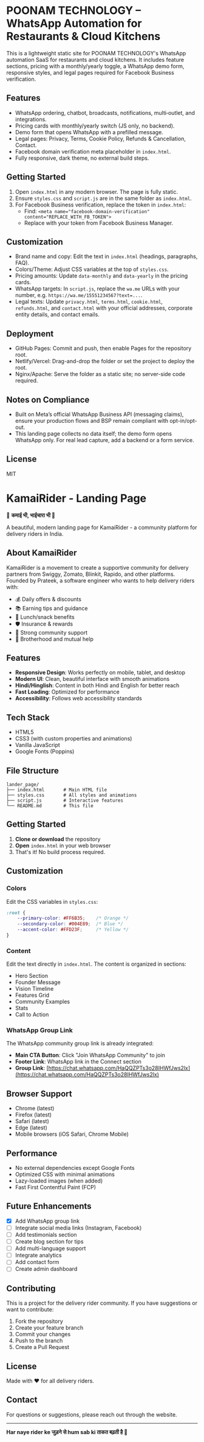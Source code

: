 # POONAM TECHNOLOGY – WhatsApp Automation for Restaurants & Cloud Kitchens

This is a lightweight static site for POONAM TECHNOLOGY's WhatsApp automation SaaS for restaurants and cloud kitchens. It includes feature sections, pricing with a monthly/yearly toggle, a WhatsApp demo form, responsive styles, and legal pages required for Facebook Business verification.

## Features
- WhatsApp ordering, chatbot, broadcasts, notifications, multi‑outlet, and integrations.
- Pricing cards with monthly/yearly switch (JS only, no backend).
- Demo form that opens WhatsApp with a prefilled message.
- Legal pages: Privacy, Terms, Cookie Policy, Refunds & Cancellation, Contact.
- Facebook domain verification meta placeholder in `index.html`.
- Fully responsive, dark theme, no external build steps.

## Getting Started
1. Open `index.html` in any modern browser. The page is fully static.
2. Ensure `styles.css` and `script.js` are in the same folder as `index.html`.
3. For Facebook Business verification, replace the token in `index.html`:
   - Find: `<meta name="facebook-domain-verification" content="REPLACE_WITH_FB_TOKEN">`
   - Replace with your token from Facebook Business Manager.

## Customization
- Brand name and copy: Edit the text in `index.html` (headings, paragraphs, FAQ).
- Colors/Theme: Adjust CSS variables at the top of `styles.css`.
- Pricing amounts: Update `data-monthly` and `data-yearly` in the pricing cards.
- WhatsApp targets: In `script.js`, replace the `wa.me` URLs with your number, e.g. `https://wa.me/15551234567?text=...`.
- Legal texts: Update `privacy.html`, `terms.html`, `cookie.html`, `refunds.html`, and `contact.html` with your official addresses, corporate entity details, and contact emails.

## Deployment
- GitHub Pages: Commit and push, then enable Pages for the repository root.
- Netlify/Vercel: Drag-and-drop the folder or set the project to deploy the root.
- Nginx/Apache: Serve the folder as a static site; no server-side code required.

## Notes on Compliance
- Built on Meta’s official WhatsApp Business API (messaging claims), ensure your production flows and BSP remain compliant with opt-in/opt-out.
- This landing page collects no data itself; the demo form opens WhatsApp only. For real lead capture, add a backend or a form service.

## License
MIT

# KamaiRider - Landing Page

🛵 **कमाई भी, भाईचारा भी 💙**

A beautiful, modern landing page for KamaiRider - a community platform for delivery riders in India.

## About KamaiRider

KamaiRider is a movement to create a supportive community for delivery partners from Swiggy, Zomato, Blinkit, Rapido, and other platforms. Founded by Prateek, a software engineer who wants to help delivery riders with:

- 💰 Daily offers & discounts
- 📚 Earning tips and guidance
- 🍱 Lunch/snack benefits
- 🛡️ Insurance & rewards
- 🤝 Strong community support
- 💙 Brotherhood and mutual help

## Features

- **Responsive Design**: Works perfectly on mobile, tablet, and desktop
- **Modern UI**: Clean, beautiful interface with smooth animations
- **Hindi/Hinglish**: Content in both Hindi and English for better reach
- **Fast Loading**: Optimized for performance
- **Accessibility**: Follows web accessibility standards

## Tech Stack

- HTML5
- CSS3 (with custom properties and animations)
- Vanilla JavaScript
- Google Fonts (Poppins)

## File Structure

```
lander_page/
├── index.html       # Main HTML file
├── styles.css       # All styles and animations
├── script.js        # Interactive features
└── README.md        # This file
```

## Getting Started

1. **Clone or download** the repository
2. **Open** `index.html` in your web browser
3. That's it! No build process required.

## Customization

### Colors

Edit the CSS variables in `styles.css`:

```css
:root {
    --primary-color: #FF6B35;    /* Orange */
    --secondary-color: #004E89;  /* Blue */
    --accent-color: #FFD23F;     /* Yellow */
}
```

### Content

Edit the text directly in `index.html`. The content is organized in sections:
- Hero Section
- Founder Message
- Vision Timeline
- Features Grid
- Community Examples
- Stats
- Call to Action

### WhatsApp Group Link

The WhatsApp community group link is already integrated:
- **Main CTA Button**: Click "Join WhatsApp Community" to join
- **Footer Link**: WhatsApp link in the Connect section
- **Group Link**: [https://chat.whatsapp.com/HaQQZPTs3o28IHWfJws2lx](https://chat.whatsapp.com/HaQQZPTs3o28IHWfJws2lx)

## Browser Support

- Chrome (latest)
- Firefox (latest)
- Safari (latest)
- Edge (latest)
- Mobile browsers (iOS Safari, Chrome Mobile)

## Performance

- No external dependencies except Google Fonts
- Optimized CSS with minimal animations
- Lazy-loaded images (when added)
- Fast First Contentful Paint (FCP)

## Future Enhancements

- [x] Add WhatsApp group link
- [ ] Integrate social media links (Instagram, Facebook)
- [ ] Add testimonials section
- [ ] Create blog section for tips
- [ ] Add multi-language support
- [ ] Integrate analytics
- [ ] Add contact form
- [ ] Create admin dashboard

## Contributing

This is a project for the delivery rider community. If you have suggestions or want to contribute:

1. Fork the repository
2. Create your feature branch
3. Commit your changes
4. Push to the branch
5. Create a Pull Request

## License

Made with ❤️ for all delivery riders.

## Contact

For questions or suggestions, please reach out through the website.

---

**Har naye rider ke जुड़ने से hum sab ki ताकत बढ़ती है 💪**

